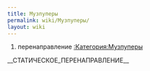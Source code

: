 ```yaml
---
title: Музпуперы
permalink: wiki/Музпуперы/
layout: wiki
---
```


1.  перенаправление
    [:Категория:Музпуперы](:Категория:Музпуперы "wikilink")

\_\_СТАТИЧЕСКОЕ_ПЕРЕНАПРАВЛЕНИЕ\_\_

